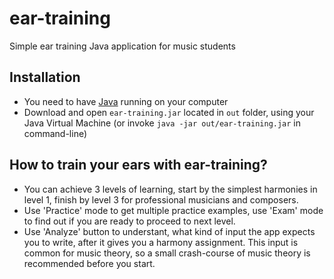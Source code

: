 # ear-training
Simple ear training Java application for music students

## Installation
* You need to have [Java](https://www.java.com/en/download/) running on your computer
* Download and open `ear-training.jar` located in `out` folder, using your Java Virtual Machine (or invoke `java -jar out/ear-training.jar` in command-line)

## How to train your ears with ear-training?
* You can achieve 3 levels of learning, start by the simplest harmonies in level 1, finish by level 3 for professional musicians and composers.
* Use 'Practice' mode to get multiple practice examples, use 'Exam' mode to find out if you are ready to proceed to next level.
* Use 'Analyze' button to understant, what kind of input the app expects you to write, after it gives you a harmony assignment. 
This input is common for music theory, so a small crash-course of music theory is recommended before you start.
